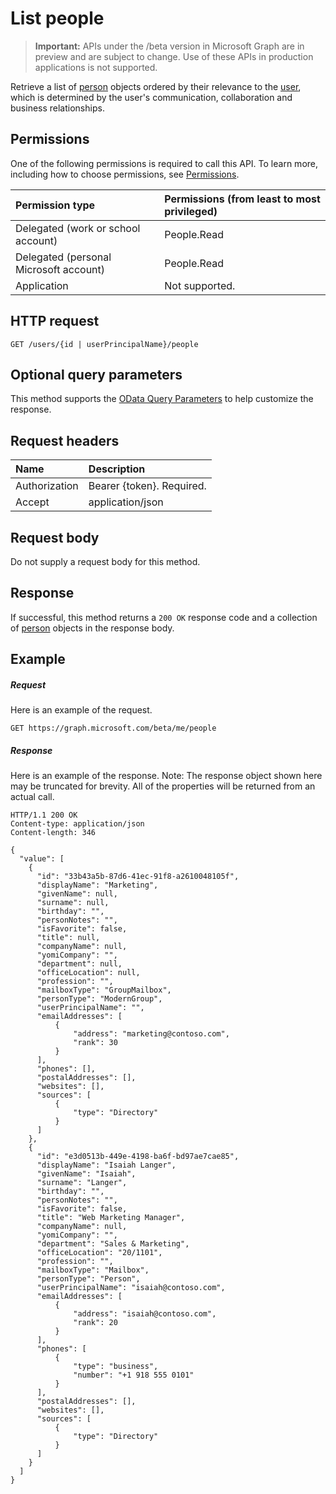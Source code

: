 # List people

> **Important:** APIs under the /beta version in Microsoft Graph are in preview and are subject to change. Use of these APIs in production applications is not supported.

Retrieve a list of [person](../resources/person.md) objects ordered by their relevance to the [user](../resources/user.md), which is determined by the user's communication, collaboration and business relationships.
## Permissions
One of the following permissions is required to call this API. To learn more, including how to choose permissions, see [Permissions](../../../concepts/permissions_reference.md).
 

|Permission type      | Permissions (from least to most privileged)              |
|:--------------------|:---------------------------------------------------------|
|Delegated (work or school account) | People.Read    |
|Delegated (personal Microsoft account) | People.Read    |
|Application | Not supported. |

## HTTP request
<!-- { "blockType": "ignored" } -->
```http
GET /users/{id | userPrincipalName}/people
```
## Optional query parameters
This method supports the [OData Query Parameters](../../../concepts/query_parameters.md) to help customize the response.

## Request headers
| Name      |Description|
|:----------|:----------|
| Authorization  | Bearer {token}. Required. |
| Accept | application/json |

## Request body
Do not supply a request body for this method.

## Response

If successful, this method returns a `200 OK` response code and a collection of [person](../resources/person.md) objects in the response body.
## Example
##### Request
Here is an example of the request.

<!-- {
  "blockType": "request",
  "name": "get_person_collection_beta"
}-->
```http
GET https://graph.microsoft.com/beta/me/people
```

##### Response
Here is an example of the response. Note: The response object shown here may be truncated for brevity. All of the properties will be returned from an actual call.
<!-- {
  "blockType": "response",
  "truncated": true,
  "@odata.type": "microsoft.graph.person",
  "isCollection": true
} -->

```http
HTTP/1.1 200 OK
Content-type: application/json
Content-length: 346

{
  "value": [
    {
      "id": "33b43a5b-87d6-41ec-91f8-a2610048105f",
      "displayName": "Marketing",
      "givenName": null,
      "surname": null,
      "birthday": "",
      "personNotes": "",
      "isFavorite": false,
      "title": null,
      "companyName": null,
      "yomiCompany": "",
      "department": null,
      "officeLocation": null,
      "profession": "",
      "mailboxType": "GroupMailbox",
      "personType": "ModernGroup",
      "userPrincipalName": "",
      "emailAddresses": [
          {
              "address": "marketing@contoso.com",
              "rank": 30
          }
      ],
      "phones": [],
      "postalAddresses": [],
      "websites": [],
      "sources": [
          {
              "type": "Directory"
          }
      ]
    },
    {
      "id": "e3d0513b-449e-4198-ba6f-bd97ae7cae85",
      "displayName": "Isaiah Langer",
      "givenName": "Isaiah",
      "surname": "Langer",
      "birthday": "",
      "personNotes": "",
      "isFavorite": false,
      "title": "Web Marketing Manager",
      "companyName": null,
      "yomiCompany": "",
      "department": "Sales & Marketing",
      "officeLocation": "20/1101",
      "profession": "",
      "mailboxType": "Mailbox",
      "personType": "Person",
      "userPrincipalName": "isaiah@contoso.com",
      "emailAddresses": [
          {
              "address": "isaiah@contoso.com",
              "rank": 20
          }
      ],
      "phones": [
          {
              "type": "business",
              "number": "+1 918 555 0101"
          }
      ],
      "postalAddresses": [],
      "websites": [],
      "sources": [
          {
              "type": "Directory"
          }
      ]
    }
  ]
}
```


<!-- uuid: 8fcb5dbc-d5aa-4681-8e31-b001d5168d79
2015-10-25 14:57:30 UTC -->
<!-- {
  "type": "#page.annotation",
  "description": "List people",
  "keywords": "",
  "section": "documentation",
  "tocPath": ""
}-->
